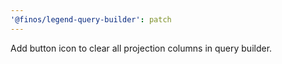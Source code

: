 ```yaml
---
'@finos/legend-query-builder': patch
---
```


Add button icon to clear all projection columns in query builder.
